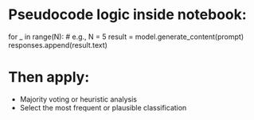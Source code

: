 # Pseudocode logic inside notebook:
for _ in range(N):  # e.g., N = 5
    result = model.generate_content(prompt)
    responses.append(result.text)

# Then apply:
- Majority voting or heuristic analysis
- Select the most frequent or plausible classification
